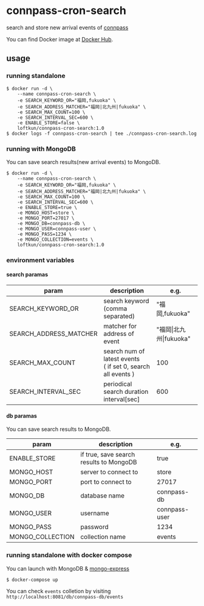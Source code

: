 # connpass-cron-search

search and store new arrival events of [connpass](https://connpass.com/)

You can find Docker image at [Docker Hub](https://hub.docker.com/r/loftkun/connpass-cron-search).

## usage

### running standalone

``` shell
$ docker run -d \
    --name connpass-cron-search \
    -e SEARCH_KEYWORD_OR="福岡,fukuoka" \
    -e SEARCH_ADDRESS_MATCHER="福岡|北九州|fukuoka" \
    -e SEARCH_MAX_COUNT=100 \
    -e SEARCH_INTERVAL_SEC=600 \
    -e ENABLE_STORE=false \
    loftkun/connpass-cron-search:1.0
$ docker logs -f connpass-cron-search | tee ./connpass-cron-search.log
```

### running with MongoDB

You can save search results(new arrival events) to MongoDB.

``` shell
$ docker run -d \
    --name connpass-cron-search \
    -e SEARCH_KEYWORD_OR="福岡,fukuoka" \
    -e SEARCH_ADDRESS_MATCHER="福岡|北九州|fukuoka" \
    -e SEARCH_MAX_COUNT=100 \
    -e SEARCH_INTERVAL_SEC=600 \
    -e ENABLE_STORE=true \
    -e MONGO_HOST=store \
    -e MONGO_PORT=27017 \
    -e MONGO_DB=connpass-db \
    -e MONGO_USER=connpass-user \
    -e MONGO_PASS=1234 \
    -e MONGO_COLLECTION=events \
    loftkun/connpass-cron-search:1.0
```

### environment variables

#### search paramas

| param | description | e.g. |
| --- | --- | --- |
| SEARCH_KEYWORD_OR | search keyword<br>(comma separated)| "福岡,fukuoka" | 
| SEARCH_ADDRESS_MATCHER | matcher for address of event | "福岡&#124;北九州&#124;fukuoka" | 
| SEARCH_MAX_COUNT | search num of latest events<br>( if set 0, search all events ) | 100 |
| SEARCH_INTERVAL_SEC | periodical search duration interval[sec] | 600 |

#### db paramas

You can save search results to MongoDB.

| param | description | e.g. |
| --- | --- | --- |
| ENABLE_STORE | if true, save search results to MongoDB | true |
| MONGO_HOST | server to connect to | store | 
| MONGO_PORT | port to connect to | 27017 | 
| MONGO_DB | database name | connpass-db |
| MONGO_USER | username | connpass-user |
| MONGO_PASS | password | 1234 | 
| MONGO_COLLECTION | collection name | events | 

### running standalone with docker compose

You can launch with MongoDB & [mongo-express](https://github.com/mongo-express/mongo-express)

``` shell
$ docker-compose up
```

You can check `events` colletion by visiting `http://localhost:8081/db/connpass-db/events` 

